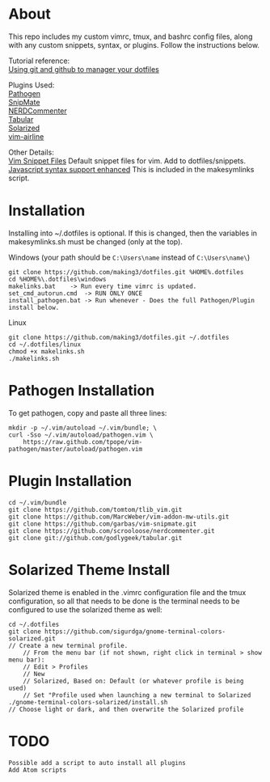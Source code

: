 About
=====
This repo includes my custom vimrc, tmux, and bashrc config files, along with any custom snippets, syntax, or plugins. Follow the instructions below.

Tutorial reference:<br />
[Using git and github to manager your dotfiles](http://blog.smalleycreative.com/tutorials/using-git-and-github-to-manage-your-dotfiles/)

Plugins Used:<br />
[Pathogen](https://github.com/tpope/vim-pathogen)<br />
[SnipMate](https://github.com/garbas/vim-snipmate)<br />
[NERDCommenter](https://github.com/scrooloose/nerdcommenter)<br />
[Tabular](https://github.com/godlygeek/tabular)<br />
[Solarized](https://github.com/altercation/vim-colors-solarized)<br />
[vim-airline](https://github.com/bling/vim-airline)

Other Details:<br />
[Vim Snippet Files](https://github.com/honza/vim-snippets)
Default snippet files for vim. Add to dotfiles/snippets.<br />
[Javascript syntax support enhanced](http://www.vim.org/scripts/script.php?script_id=1491)
This is included in the makesymlinks script.<br />


Installation
============
Installing into ~/.dotfiles is optional. If this is changed, then the variables in makesymlinks.sh must be changed (only at the top).

Windows (your path should be `C:\Users\name` instead of `C:\Users\name\`)

    git clone https://github.com/making3/dotfiles.git %HOME%.dotfiles
    cd %HOME%\.dotfiles\windows
    makelinks.bat    -> Run every time vimrc is updated.
    set_cmd_autorun.cmd  -> RUN ONLY ONCE
	install_pathogen.bat -> Run whenever - Does the full Pathogen/Plugin install below.

Linux
    
    git clone https://github.com/making3/dotfiles.git ~/.dotfiles
    cd ~/.dotfiles/linux
    chmod +x makelinks.sh
    ./makelinks.sh
    
Pathogen Installation
=====================
To get pathogen, copy and paste all three lines: 

    mkdir -p ~/.vim/autoload ~/.vim/bundle; \
    curl -Sso ~/.vim/autoload/pathogen.vim \
        https://raw.github.com/tpope/vim-pathogen/master/autoload/pathogen.vim

Plugin Installation
===================
    cd ~/.vim/bundle
    git clone https://github.com/tomtom/tlib_vim.git
    git clone https://github.com/MarcWeber/vim-addon-mw-utils.git
    git clone https://github.com/garbas/vim-snipmate.git
    git clone https://github.com/scrooloose/nerdcommenter.git
    git clone git://github.com/godlygeek/tabular.git

Solarized Theme Install
=======================
Solarized theme is enabled in the .vimrc configuration file and the tmux configuration, so all that needs to be done is the terminal needs to be configured to use the solarized theme as well:

    cd ~/.dotfiles
    git clone https://github.com/sigurdga/gnome-terminal-colors-solarized.git
    // Create a new terminal profile. 
        // From the menu bar (if not shown, right click in terminal > show menu bar):
        // Edit > Profiles
        // New
        // Solarized, Based on: Default (or whatever profile is being used)
        // Set "Profile used when launching a new terminal to Solarized
    ./gnome-terminal-colors-solarized/install.sh
    // Choose light or dark, and then overwrite the Solarized profile

TODO
====
    Possible add a script to auto install all plugins
	Add Atom scripts
